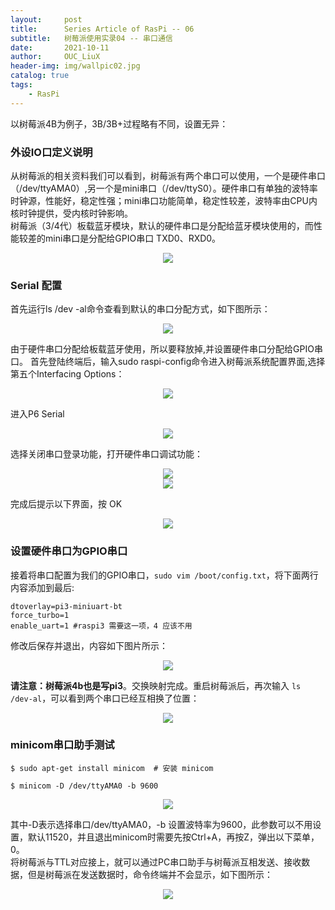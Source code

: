 ```yaml
---
layout:     post
title:      Series Article of RasPi -- 06
subtitle:   树莓派使用实录04 -- 串口通信          
date:       2021-10-11
author:     OUC_LiuX
header-img: img/wallpic02.jpg
catalog: true
tags:
    - RasPi   
---     
```


以树莓派4B为例子，3B/3B+过程略有不同，设置无异：

### 外设IO口定义说明

从树莓派的相关资料我们可以看到，树莓派有两个串口可以使用，一个是硬件串口（/dev/ttyAMA0）,另一个是mini串口（/dev/ttyS0）。硬件串口有单独的波特率时钟源，性能好，稳定性强；mini串口功能简单，稳定性较差，波特率由CPU内核时钟提供，受内核时钟影响。           
树莓派（3/4代）板载蓝牙模块，默认的硬件串口是分配给蓝牙模块使用的，而性能较差的mini串口是分配给GPIO串口 TXD0、RXD0。       
<div align=center><img src="https://raw.githubusercontent.com/OUCliuxiang/OUCliuxiang.github.io/master/img/raspi/raspi07.png"></div>      

### Serial 配置          
首先运行ls /dev -al命令查看到默认的串口分配方式，如下图所示：      
<div align=center><img src="https://raw.githubusercontent.com/OUCliuxiang/OUCliuxiang.github.io/master/img/raspi/raspi08.png"></div>      

由于硬件串口分配给板载蓝牙使用，所以要释放掉,并设置硬件串口分配给GPIO串口。
首先登陆终端后，输入sudo raspi-config命令进入树莓派系统配置界面,选择第五个Interfacing Options：             
<div align=center><img src="https://raw.githubusercontent.com/OUCliuxiang/OUCliuxiang.github.io/master/img/raspi/raspi09.png"></div>      

进入P6 Serial          
<div align=center><img src="https://raw.githubusercontent.com/OUCliuxiang/OUCliuxiang.github.io/master/img/raspi/raspi10.png"></div>      

选择关闭串口登录功能，打开硬件串口调试功能：         
<div align=center><img src="https://raw.githubusercontent.com/OUCliuxiang/OUCliuxiang.github.io/master/img/raspi/raspi11.png"></div>      
<div align=center><img src="https://raw.githubusercontent.com/OUCliuxiang/OUCliuxiang.github.io/master/img/raspi/raspi12.png"></div>      

完成后提示以下界面，按 OK           
<div align=center><img src="https://raw.githubusercontent.com/OUCliuxiang/OUCliuxiang.github.io/master/img/raspi/raspi13.png"></div>      

### 设置硬件串口为GPIO串口          
接着将串口配置为我们的GPIO串口，`sudo vim /boot/config.txt`，将下面两行内容添加到最后: 
```shell 
dtoverlay=pi3-miniuart-bt 
force_turbo=1        
enable_uart=1 #raspi3 需要这一项，4 应该不用 
```         
修改后保存并退出，内容如下图片所示：            
<div align=center><img src="https://raw.githubusercontent.com/OUCliuxiang/OUCliuxiang.github.io/master/img/raspi/raspi14.png"></div>      

**请注意：树莓派4b也是写pi3**。交换映射完成。重启树莓派后，再次输入 `ls /dev-al`，可以看到两个串口已经互相换了位置：         
<div align=center><img src="https://raw.githubusercontent.com/OUCliuxiang/OUCliuxiang.github.io/master/img/raspi/raspi15.png"></div>      

### minicom串口助手测试              
```shell       
$ sudo apt-get install minicom  # 安装 minicom          

$ minicom -D /dev/ttyAMA0 -b 9600  
```       
<div align=center><img src="https://raw.githubusercontent.com/OUCliuxiang/OUCliuxiang.github.io/master/img/raspi/raspi16.png"></div>        

其中-D表示选择串口/dev/ttyAMA0，-b 设置波特率为9600，此参数可以不用设置，默认11520，并且退出minicom时需要先按Ctrl+A，再按Z，弹出以下菜单，0。       
将树莓派与TTL对应接上，就可以通过PC串口助手与树莓派互相发送、接收数据，但是树莓派在发送数据时，命令终端并不会显示，如下图所示：          
<div align=center><img src="https://raw.githubusercontent.com/OUCliuxiang/OUCliuxiang.github.io/master/img/raspi/raspi17.png"></div>        